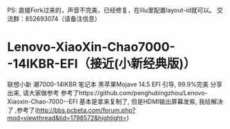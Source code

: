 PS: 直接Fork过来的，声音不完美，已经修复，在lilu里配置layout-id就可以。
交流群：852693074（请备注信息）

# Lenovo-XiaoXin-Chao7000--14IKBR-EFI（接近(小新经典版)）
联想小新 潮7000-14IKBR 笔记本  黑苹果Mojave 14.5 EFI 引导,  99.9%完美  分享出来, 请大家做参考
参考了https://github.com/penghubingzhou/Lenovo-Xiaoxin-Chao-7000--EFI
基本是拿来复制了, 但是HDMI输出屏幕发紫,  我给解决了 ,参考了(http://bbs.pcbeta.com/forum.php?mod=viewthread&tid=1798572&highlight=)
